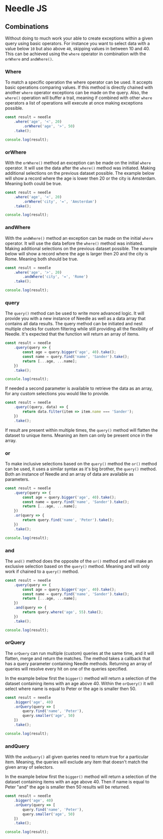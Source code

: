 # Needle JS

## Combinations
Without doing to much work your able to create exceptions within a given query using basic operators. For instance 
you want to select data with a value below `10` but also above `40`, skipping values in between 10 and 40. This can 
be achieved using the `where` operator in combination with the `orWhere` and `andWhere()`. 

### Where
To match a specific operation the where operator can be used. It accepts basic operations comparing values. If this 
method is directly chained with another `where` operator exceptions can be made on the query. Also, the `where()` 
operation will buffer a trail, meaning if combined with other `where` operators a list of operations will execute at 
once making exceptions possible. 
```javascript
const result = needle
    .where('age', '<', 20)
        .orWhere('age', '>', 50)
    .take();

console.log(result);
```

### orWhere
With the `orWhere()` method an exception can be made on the initial `where` operator. It will use the data after the
 `where()` method was initiated. Making additional selections on the previous dataset possible. The example below 
 will show a record where the age is lower then 20 or the city is Amsterdam. Meaning both could be true.
```javascript
const result = needle
    .where('age', '<', 20)
        .orWhere('city', '=', 'Amsterdam')
    .take();

console.log(result);
```

### andWhere
With the `andWhere()` method an exception can be made on the initial `where` operator. It will use the data before the
 `where()` method was initiated. Making additional selections on the previous dataset possible. The example below 
 will show a record where the age is larger then 20 and the city is Rome. Meaning both should be true.
```javascript
const result = needle
    .where('age', '>', 20)
        .andWhere('city', '=', 'Rome')
    .take();

console.log(result);
```

### query
The `query()` method can be used to write more advanced logic. It will provide you with a new instance of Needle as 
well as a data array that contains all data results. The query method can be initiated and nest multiple checks for 
custom filtering while still providing all the flexibility of Needle. It's expected that the function will return an 
array of items. 
```javascript
const result = needle
    .query(query => {
        const age = query.bigger('age', 40).take();
        const name = query.find('name', 'Sander').take();
        return [...age, ...name];
    })
    .take();

console.log(result);
```

If needed a second parameter is available to retrieve the data as an array, for any custom selections you would like 
to provide. 
```javascript
const result = needle
    .query((query, data) => {
        return data.filter(item => item.name === 'Sander');
    })
    .take();
```

If result are present within multiple times, the `query()` method will flatten the dataset to unique items. 
Meaning an item can only be present once in the array. 

### or
To make inclusive selections based on the `query()` method the `or()` method can be used, it uses a similar syntax as
 it's big brother, the `query()` method. Both an instance of Needle and an array of data are available as parameters. 
```javascript
const result = needle
    .query(query => {
        const age = query.bigger('age', 40).take();
        const name = query.find('name', 'Sander').take();
        return [...age, ...name];
    })
    .or(query => {
        return query.find('name', 'Peter').take();
    })
    .take();

console.log(result);
```

### and
The `and()` method does the opposite of the `or()` method and will make an exclusive selection based on the `query()`
 method. Meaning and will only work if chained to a `query()` method. 
```javascript
const result = needle
    .query(query => {
        const age = query.bigger('age', 40).take();
        const name = query.find('name', 'Sander').take();
        return [...age, ...name];
    })
    .and(query => {
        return query.where('age', 55).take();
    })
    .take();

console.log(result);
```
 
### orQuery
The `orQuery` can run multiple (custom) queries at the same time, and it will flatten, merge and return the matches. 
The method takes a callback that has a query parameter containing Needle methods. Returning an array of queries will 
resolve every hit on one of the queries specified. 

In the example below first the `bigger()` method will return a selection of the dataset containing items with an age 
above 40. Within the `orQuery()` it will select where name is equal to Peter or the age is smaller then 50. 
```javascript
const result = needle
    .bigger('age', 40)
    .orQuery(query => [
        query.find('name', 'Peter'),
        query.smaller('age', 50)
    ])
    .take();

console.log(result);
```

### andQuery
With the `andQuery()` all given queries need to return true for a particular item. Meaning, the queries will exclude 
any item that doesn't match the given array of selectors. 

In the example below first the `bigger()` method will return a selection of the dataset containing items with an age 
above 40. Then if name is equal to Peter "and" the age is smaller then 50 results will be returned. 
```javascript
const result = needle
    .bigger('age', 40)
    .orQuery(query => [
        query.find('name', 'Peter'),
        query.smaller('age', 50)
    ])
    .take();

console.log(result);
```
